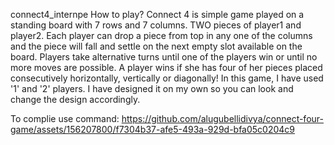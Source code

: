 connect4_internpe
How to play?
Connect 4 is simple game played on a standing board with 7 rows and 7 columns. TWO pieces of player1 and player2. Each player can drop a piece from top in any one of the columns and the piece will fall and settle on the next empty slot available on the board. Players take alternative turns until one of the players win or until no more moves are possible. A player wins if she has four of her pieces placed consecutively horizontally, vertically or diagonally! In this game, I have used '1' and '2' players. I have designed it on my own so you can look and change the design accordingly.

To complie use command:
https://github.com/alugubellidivya/connect-four-game/assets/156207800/f7304b37-afe5-493a-929d-bfa05c0204c9


